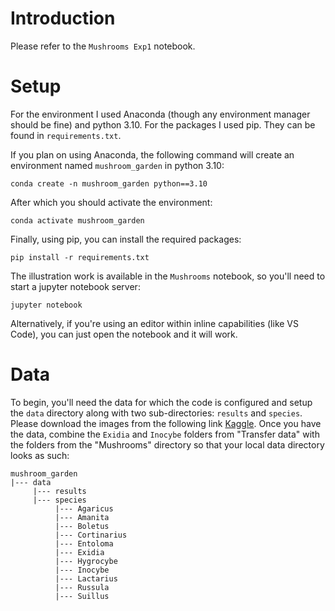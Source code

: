 # Introduction
Please refer to the `Mushrooms Exp1` notebook.

# Setup
For the environment I used Anaconda (though any environment manager should be fine) and python 3.10. For the packages I used pip. They can be found in `requirements.txt`.

If you plan on using Anaconda, the following command will create an environment named `mushroom_garden` in python 3.10:

```shell
conda create -n mushroom_garden python==3.10
```

After which you should activate the environment:
```shell
conda activate mushroom_garden
```

Finally, using pip, you can install the required packages:

```shell
pip install -r requirements.txt
```

The illustration work is available in the `Mushrooms` notebook, so you'll need to start a jupyter notebook server:

```shell
jupyter notebook
```

Alternatively, if you're using an editor within inline capabilities (like VS Code), you can just open the notebook and it will work.

# Data
To begin, you'll need the data for which the code is configured and setup the `data` directory along with two sub-directories: `results` and `species`. Please download the images from the following link [Kaggle](https://www.kaggle.com/datasets/lizhecheng/mushroom-classification). Once you have the data, combine the `Exidia` and `Inocybe` folders from "Transfer data" with the folders from the "Mushrooms" directory so that your local data directory looks as such:

```
mushroom_garden
|--- data
     |--- results
     |--- species
          |--- Agaricus
          |--- Amanita
          |--- Boletus
          |--- Cortinarius
          |--- Entoloma
          |--- Exidia
          |--- Hygrocybe
          |--- Inocybe
          |--- Lactarius
          |--- Russula
          |--- Suillus
```